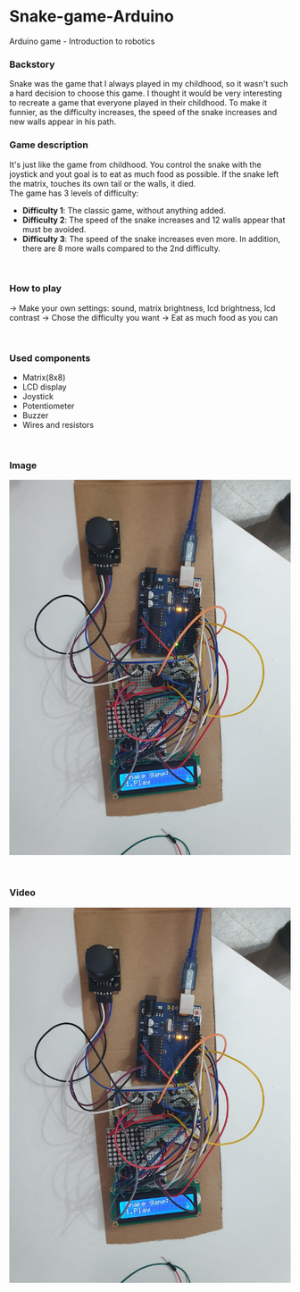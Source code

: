# Snake-game-Arduino
Arduino game - Introduction to robotics

### Backstory
Snake was the game that I always played in my childhood, so it wasn't such a hard decision to choose this game. I thought it would be very interesting to recreate a game that everyone played in their childhood. To make it funnier, as the difficulty increases, the speed of the snake increases and new walls appear in his path.

### Game description
It's just like the game from childhood. You control the snake with the joystick and yout goal is to eat as much food as possible. If the snake left the matrix, touches its own tail or the walls, it died.
<br>
The game has 3 levels of difficulty:
  - **Difficulty 1**: The classic game, without anything added.
  - **Difficulty 2**: The speed of the snake increases and 12 walls appear that must be avoided.
  - **Difficulty 3**: The speed of the snake increases even more. In addition, there are 8 more walls compared to the 2nd difficulty.
  
 <br>
 
 ### How to play
 -> Make your own settings: sound, matrix brightness, lcd brightness, lcd contrast
 -> Chose the difficulty you want
 -> Eat as much food as you can
 
 <br>
 
 ### Used components
 - Matrix(8x8)
 - LCD display 
 - Joystick
 - Potentiometer
 - Buzzer
 - Wires and resistors
 
 <br>
 
 ### Image
 ![Snake-game](assets/snake-game-matrix.jpeg)
 
 <br>
 
 ### Video
 <a href =  "https://www.youtube.com/watch?v=YxQ3Y7-9uAM&t=12s&ab_channel=MihaiB%C3%AErsan"><img src = "assets/snake-game-matrix.jpeg"></a>

